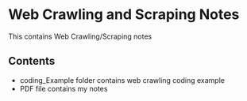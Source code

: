# Web Crawling and Scraping Notes
This contains Web Crawling/Scraping notes

## Contents
- coding_Example folder contains web crawling coding example
- PDF file contains my notes
